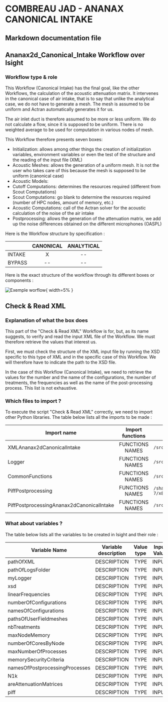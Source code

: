 # COMBREAU JAD - ANANAX CANONICAL INTAKE
## Markdown documentation file

## Ananax2d_Canonical_Intake Workflow over Isight

### Workflow type & role

This Workflow (Canonical Intake) has the final goal, like the other Workflows, the calculation of the acoustic attenuation matrix.
It intervenes in the canonical case of air intake, that is to say that unlike the analytical case, we do not have to generate a mesh. The mesh is assumed to be uniform and Actran automatically generates it for us.

The air inlet duct is therefore assumed to be more or less uniform. We do not calculate a flow, since it is supposed to be uniform. There is no weighted average to be used for computation in various nodes of mesh.

This Workflow therefore presents seven boxes:
- Initialization: allows among other things the creation of initialization variables, environment variables or even the test of the structure and the reading of the input file (XML)
- Acoustic Meshes: allows the generation of a uniform mesh. It is not the user who takes care of this because the mesh is supposed to be uniform (canonical case)
- Acoustic Models:
- Cutoff Computations: determines the resources required (different from Scout Computations)
- Scout Computations: go blank to determine the resources required (number of HPC nodes, amount of memory, etc.)
- Acoustic Computations: call of the Actran solver for the acoustic calculation of the noise of the air intake
- Postprocessing: allows the generation of the attenuation matrix, we add up the noise differences obtained on the different microphones (OASPL)

Here is the Workflow structure by specification :

| | CANONICAL | ANALYTICAL |
|-----------|:-----------:|:-----------:|
|INTAKE | X | -- |
|BYPASS | -- | -- |

Here is the exact structure of the workflow through its different boxes or components :

![Exemple worflow](https://user-images.githubusercontent.com/45098441/71828184-201f9f80-30a2-11ea-81f8-18cfbb8be836.jpeg){ width=5% }

## Check & Read XML

### Explanation of what the box does

This part of the "Check & Read XML" Workflow is for, but, as its name suggests, to verify and read the input XML file of the Workflow. We must therefore retrieve the values that interest us.

First, we must check the structure of the XML input file by running the XSD specific to this type of XML and in the specific case of this Workflow. We will therefore have to indicate the path to the XSD file.

In the case of this Workflow (Canonical Intake), we need to retrieve the values ​​for the number and the name of the configurations, the number of treatments, the frequencies as well as the name of the post-processing process. This list is not exhaustive.

### Which files to import ?

To execute the script "Check & Read XML" correctly, we need to import other Python libraries.
The table below lists all the imports to be made :

| Import name | Import functions | Import location |
| ------ | :------: | ------ |
| XMLAnanax2dCanonicalIntake | FUNCTIONS NAMES | `/src_wf/python/api/ductnoise/fannoise/ananax/ananax2d_canonical_intake` |
| Logger | FUNCTIONS NAMES | `/src_wf/python/workflows/common` |
| CommonFunctions | FUNCTIONS NAMES | `/src_wf/python/workflows/common` |
| PiffPostprocessing | FUNCTIONS NAMES | `/share/giseh_fr0_devel/ananax/v2020r1/RedHatEL-7/x86_64/src_wf/python/workflows/ductnoise/common/postprocessing` |
| PiffPostprocessingAnanax2dCanonicalIntake | FUNCTIONS NAMES | `/src_wf/python/workflows/ductnoise/fannoise/ananax/ananax2d_canonical_intake` |

### What about variables ?

The table below lists all the variables to be created in Isight and their role :

| Variable Name | Variable description | Value type | Input Value | Output Value |
| ------ | :------------: | :------: | :------: |  :------: |
| pathOfXML | DESCRIPTION | TYPE | INPUT | OUTPUT |
| pathOfLogsFolder | DESCRIPTION | TYPE | INPUT | OUTPUT |
| myLogger | DESCRIPTION | TYPE | INPUT | OUTPUT |
| xsd | DESCRIPTION | TYPE | INPUT | OUTPUT |
| linearFrequencies | DESCRIPTION | TYPE | INPUT | OUTPUT |
| numberOfConfigurations | DESCRIPTION | TYPE | INPUT | OUTPUT |
| namesOfConfigurations | DESCRIPTION | TYPE | INPUT | OUTPUT |
| pathsOfUserFieldmeshes | DESCRIPTION | TYPE | INPUT | OUTPUT |
| nbTreatments | DESCRIPTION | TYPE | INPUT | OUTPUT |
| maxNodeMemory | DESCRIPTION | TYPE | INPUT | OUTPUT |
| numberOfCoresByNode | DESCRIPTION | TYPE | INPUT | OUTPUT |
| maxNumberOfProcesses | DESCRIPTION | TYPE | INPUT | OUTPUT |
| memorySecurityCriteria | DESCRIPTION | TYPE | INPUT | OUTPUT |
| namesOfPostprocessingProcesses | DESCRIPTION | TYPE | INPUT | OUTPUT |
| N1k | DESCRIPTION | TYPE | INPUT | OUTPUT |
| areAttenuationMatrices | DESCRIPTION | TYPE | INPUT | OUTPUT |
| piff | DESCRIPTION | TYPE | INPUT | OUTPUT |


